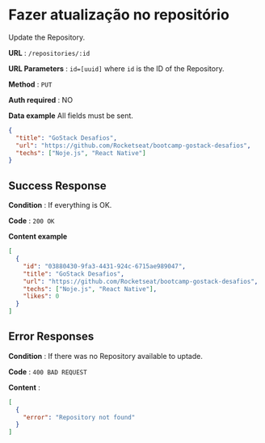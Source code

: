 # Fazer atualização no repositório

Update the Repository.

**URL** : `/repositories/:id`

**URL Parameters** : `id=[uuid]` where `id` is the ID of the Repository.

**Method** : `PUT`

**Auth required** : NO

**Data example** All fields must be sent.

```json
{
  "title": "GoStack Desafios",
  "url": "https://github.com/Rocketseat/bootcamp-gostack-desafios",
  "techs": ["Noje.js", "React Native"]
}
```

## Success Response

**Condition** : If everything is OK.

**Code** : `200 OK`

**Content example**

```json
[
  {
    "id": "03880430-9fa3-4431-924c-6715ae989047",
    "title": "GoStack Desafios",
    "url": "https://github.com/Rocketseat/bootcamp-gostack-desafios",
    "techs": ["Noje.js", "React Native"],
    "likes": 0
  }
]
```

## Error Responses

**Condition** : If there was no Repository available to uptade.

**Code** : `400 BAD REQUEST`

**Content** :

```json
[
  {
    "error": "Repository not found"
  }
]
```
